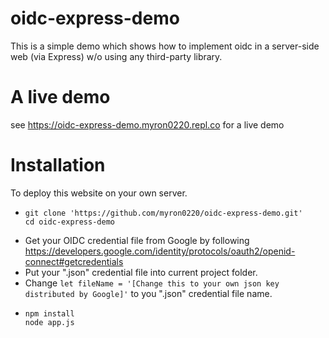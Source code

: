 # oidc-express-demo
 This is a simple demo which shows how to implement oidc in a server-side web (via Express) w/o using any third-party library.

# A live demo
 see https://oidc-express-demo.myron0220.repl.co for a live demo
 
# Installation
 To deploy this website on your own server.
 - ```
   git clone 'https://github.com/myron0220/oidc-express-demo.git'
   cd oidc-express-demo
   ```
 - Get your OIDC credential file from Google by following  
   https://developers.google.com/identity/protocols/oauth2/openid-connect#getcredentials  
 - Put your ".json" credential file into current project folder.
 - Change ```let fileName = '[Change this to your own json key distributed by Google]'``` to you ".json" credential file name.
 - ```
   npm install
   node app.js
   ```
 
